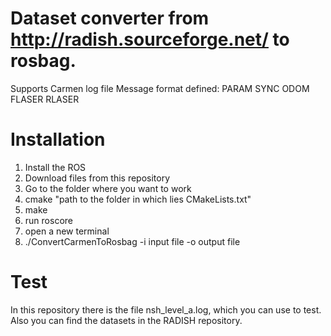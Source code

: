 # Dataset converter from http://radish.sourceforge.net/ to rosbag.

Supports Carmen log file
Message format defined: PARAM SYNC ODOM FLASER RLASER

# Installation
1) Install the ROS
2) Download files from this repository
3) Go to the folder where you want to work
4) cmake "path to the folder in which lies CMakeLists.txt"
5) make
6) run roscore
7) open a new terminal
8) ./ConvertCarmenToRosbag -i input file -o output file

# Test
In this repository there is the file nsh_level_a.log, which you can use to test. Also you can find the datasets in the RADISH repository.

